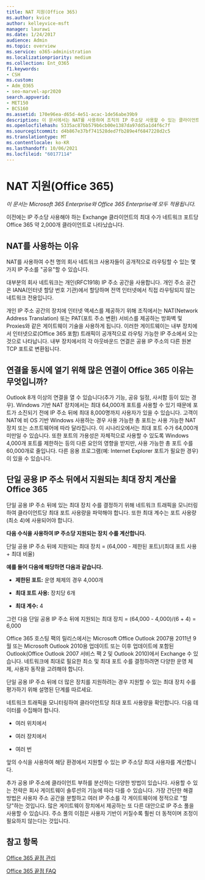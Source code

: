 ```yaml
---
title: NAT 지원(Office 365)
ms.author: kvice
author: kelleyvice-msft
manager: laurawi
ms.date: 1/24/2017
audience: Admin
ms.topic: overview
ms.service: o365-administration
ms.localizationpriority: medium
ms.collection: Ent_O365
f1.keywords:
- CSH
ms.custom:
- Adm_O365
- seo-marvel-apr2020
search.appverid:
- MET150
- BCS160
ms.assetid: 170e96ea-d65d-4e51-acac-1de56abe39b9
description: 이 문서에서는 NAT를 사용하여 조직의 IP 주소당 사용할 수 있는 클라이언트 수를 대략화하는 방법에 대해 자세히 제공합니다.
ms.openlocfilehash: 5335ac87bb579b6cb00e1387da97dd5a1d4f6c7f
ms.sourcegitcommit: d4b867e37bf741528ded7fb289e4f6847228d2c5
ms.translationtype: MT
ms.contentlocale: ko-KR
ms.lasthandoff: 10/06/2021
ms.locfileid: "60177114"
---
```

# <a name="nat-support-with-office-365"></a>NAT 지원(Office 365)

*이 문서는 Microsoft 365 Enterprise와 Office 365 Enterprise에 모두 적용됩니다.*

이전에는 IP 주소당 사용해야 하는 Exchange 클라이언트의 최대 수가 네트워크 포트당 Office 365 약 2,000개 클라이언트로 나타났습니다.
  
## <a name="why-use-nat"></a>NAT를 사용하는 이유

NAT를 사용하여 수천 명의 회사 네트워크 사용자들이 공개적으로 라우팅할 수 있는 몇 가지 IP 주소를 "공유"할 수 있습니다.
  
대부분의 회사 네트워크는 개인(RFC1918) IP 주소 공간을 사용합니다. 개인 주소 공간은 IANA(인터넷 할당 번호 기관)에서 할당하며 전역 인터넷에서 직접 라우팅되지 않는 네트워크 전용입니다.
  
개인 IP 주소 공간의 장치에 인터넷 액세스를 제공하기 위해 조직에서는 NAT(Network Address Translation) 또는 PAT(포트 주소 변환) 서비스를 제공하는 방화벽 및 Proxies와 같은 게이트웨이 기술을 사용하게 됩니다. 이러한 게이트웨이는 내부 장치에서 인터넷으로(Office 365 포함) 트래픽이 공개적으로 라우팅 가능한 IP 주소에서 오는 것으로 나타납니다. 내부 장치에서의 각 아웃바운드 연결은 공용 IP 주소의 다른 원본 TCP 포트로 변환됩니다. 
  
## <a name="why-do-you-need-to-have-so-many-connections-open-to-office-365-at-the-same-time"></a>연결을 동시에 열기 위해 많은 연결이 Office 365 이유는 무엇입니까?

Outlook 8개 이상의 연결을 열 수 있습니다(추가 기능, 공유 일정, 사서함 등이 있는 경우). Windows 기반 NAT 장치에서는 최대 64,000개 포트를 사용할 수 있기 때문에 포트가 소진되기 전에 IP 주소 뒤에 최대 8,000명까지 사용자가 있을 수 있습니다. 고객이 NAT에 비 OS 기반 Windows 사용하는 경우 사용 가능한 총 포트는 사용 가능한 NAT 장치 또는 소프트웨어에 따라 달라집니다. 이 시나리오에서는 최대 포트 수가 64,000개 미만일 수 있습니다. 또한 포트의 가용성은 자체적으로 사용할 수 있도록 Windows 4,000개 포트를 제한하는 등의 다른 요인의 영향을 받지만, 사용 가능한 총 포트 수를 60,000개로 줄입니다. 다른 응용 프로그램(예: Internet Explorer 포트가 필요한 경우)이 있을 수 있습니다.
  
## <a name="calculating-maximum-supported-devices-behind-a-single-public-ip-address-with-office-365"></a>단일 공용 IP 주소 뒤에서 지원되는 최대 장치 계산을 Office 365

단일 공용 IP 주소 뒤에 있는 최대 장치 수를 결정하기 위해 네트워크 트래픽을 모니터링하여 클라이언트당 최대 포트 사용량을 파악해야 합니다. 또한 최대 계수는 포트 사용량(최소 4)에 사용되어야 합니다. 
  
 **다음 수식을 사용하여 IP 주소당 지원되는 장치 수를 계산합니다.**
  
단일 공용 IP 주소 뒤에 지원되는 최대 장치 = (64,000 - 제한된 포트)/(최대 포트 사용 + 최대 비율)
  
 **예를 들어 다음에 해당하면 다음과 같습니다.**
  
- **제한된 포트:** 운영 체제의 경우 4,000개

- **최대 포트 사용:** 장치당 6개

- **최대 계수:** 4

그런 다음 단일 공용 IP 주소 뒤에 지원되는 최대 장치 = (64,000 - 4,000)/(6 + 4) = 6,000
  
Office 365 호스팅 팩의 릴리스에서는 Microsoft Office Outlook 2007용 2011년 9월 또는 Microsoft Outlook 2010용 업데이트 또는 이후 업데이트에 포함된 Outlook(Office Outlook 2007 서비스 팩 2 및 Outlook 2010)에서 Exchange 수 있습니다. 네트워크에 최대로 필요한 최소 및 최대 포트 수를 결정하려면 다양한 운영 체제, 사용자 동작을 고려해야 합니다.
  
단일 공용 IP 주소 뒤에 더 많은 장치를 지원하려는 경우 지원할 수 있는 최대 장치 수를 평가하기 위해 설명된 단계를 따르세요.
  
네트워크 트래픽을 모니터링하여 클라이언트당 최대 포트 사용량을 확인합니다. 다음 데이터를 수집해야 합니다.
  
- 여러 위치에서
    
- 여러 장치에서
    
- 여러 번
    
앞의 수식을 사용하여 해당 환경에서 지원할 수 있는 IP 주소당 최대 사용자를 계산합니다.
  
추가 공용 IP 주소에 클라이언트 부하를 분산하는 다양한 방법이 있습니다. 사용할 수 있는 전략은 회사 게이트웨이 솔루션의 기능에 따라 다를 수 있습니다. 가장 간단한 해결 방법은 사용자 주소 공간을 분할하고 여러 IP 주소를 각 게이트웨이에 정적으로 "할당"하는 것입니다. 많은 게이트웨이 장치에서 제공하는 또 다른 대안으로 IP 주소 풀을 사용할 수 있습니다. 주소 풀의 이점은 사용자 기반이 커질수록 훨씬 더 동적이며 조정이 필요하지 않는다는 것입니다.
  
## <a name="see-also"></a>참고 항목

[Office 365 끝점 관리](https://support.office.com/article/99cab9d4-ef59-4207-9f2b-3728eb46bf9a)
  
[Office 365 끝점 FAQ](https://support.office.com/article/d4088321-1c89-4b96-9c99-54c75cae2e6d)
